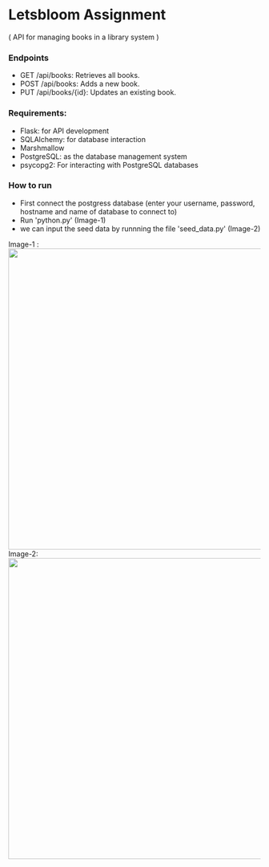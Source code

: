 # Letsbloom Assignment
( API for managing books in a library system )

<h3>Endpoints</h3>

- GET /api/books: Retrieves all books.
- POST /api/books: Adds a new book.
- PUT /api/books/{id}: Updates an existing book.

<h3>Requirements:</h3>

- Flask: for API development
- SQLAlchemy: for database interaction 
- Marshmallow
- PostgreSQL: as the database management system 
- psycopg2: For interacting with PostgreSQL databases

<h3>How to run</h3>

- First connect the postgress database (enter your username, password, hostname and name of database to connect to)
- Run 'python.py' (Image-1)
- we can input the seed data by runnning the file 'seed_data.py' (Image-2)

Image-1 :
<img src="https://github.com/Vineet-Jakhar/letsbloom-assignment/blob/main/Image-1.png" width="600"/>
<br>
Image-2:
<img src="https://github.com/Vineet-Jakhar/letsbloom-assignment/blob/main/Image-2.png" width="600"/>
